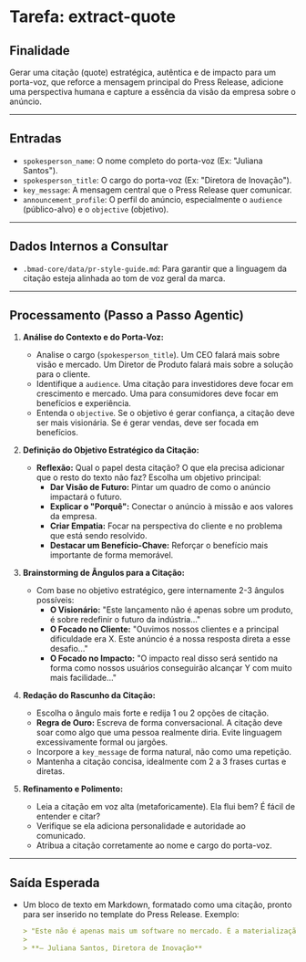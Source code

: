 # Tarefa: extract-quote

## Finalidade

Gerar uma citação (quote) estratégica, autêntica e de impacto para um porta-voz, que reforce a mensagem principal do Press Release, adicione uma perspectiva humana e capture a essência da visão da empresa sobre o anúncio.

---

## Entradas

- `spokesperson_name`: O nome completo do porta-voz (Ex: "Juliana Santos").
- `spokesperson_title`: O cargo do porta-voz (Ex: "Diretora de Inovação").
- `key_message`: A mensagem central que o Press Release quer comunicar.
- `announcement_profile`: O perfil do anúncio, especialmente o `audience` (público-alvo) e o `objective` (objetivo).

---

## Dados Internos a Consultar

- `.bmad-core/data/pr-style-guide.md`: Para garantir que a linguagem da citação esteja alinhada ao tom de voz geral da marca.

---

## Processamento (Passo a Passo Agentic)

1.  **Análise do Contexto e do Porta-Voz:**
    * Analise o cargo (`spokesperson_title`). Um CEO falará mais sobre visão e mercado. Um Diretor de Produto falará mais sobre a solução para o cliente.
    * Identifique a `audience`. Uma citação para investidores deve focar em crescimento e mercado. Uma para consumidores deve focar em benefícios e experiência.
    * Entenda o `objective`. Se o objetivo é gerar confiança, a citação deve ser mais visionária. Se é gerar vendas, deve ser focada em benefícios.

2.  **Definição do Objetivo Estratégico da Citação:**
    * **Reflexão:** Qual o papel desta citação? O que ela precisa adicionar que o resto do texto não faz? Escolha um objetivo principal:
        * **Dar Visão de Futuro:** Pintar um quadro de como o anúncio impactará o futuro.
        * **Explicar o "Porquê":** Conectar o anúncio à missão e aos valores da empresa.
        * **Criar Empatia:** Focar na perspectiva do cliente e no problema que está sendo resolvido.
        * **Destacar um Benefício-Chave:** Reforçar o benefício mais importante de forma memorável.

3.  **Brainstorming de Ângulos para a Citação:**
    * Com base no objetivo estratégico, gere internamente 2-3 ângulos possíveis:
        * **O Visionário:** "Este lançamento não é apenas sobre um produto, é sobre redefinir o futuro da indústria..."
        * **O Focado no Cliente:** "Ouvimos nossos clientes e a principal dificuldade era X. Este anúncio é a nossa resposta direta a esse desafio..."
        * **O Focado no Impacto:** "O impacto real disso será sentido na forma como nossos usuários conseguirão alcançar Y com muito mais facilidade..."

4.  **Redação do Rascunho da Citação:**
    * Escolha o ângulo mais forte e redija 1 ou 2 opções de citação.
    * **Regra de Ouro:** Escreva de forma conversacional. A citação deve soar como algo que uma pessoa realmente diria. Evite linguagem excessivamente formal ou jargões.
    * Incorpore a `key_message` de forma natural, não como uma repetição.
    * Mantenha a citação concisa, idealmente com 2 a 3 frases curtas e diretas.

5.  **Refinamento e Polimento:**
    * Leia a citação em voz alta (metaforicamente). Ela flui bem? É fácil de entender e citar?
    * Verifique se ela adiciona personalidade e autoridade ao comunicado.
    * Atribua a citação corretamente ao nome e cargo do porta-voz.

---

## Saída Esperada

-   Um bloco de texto em Markdown, formatado como uma citação, pronto para ser inserido no template do Press Release. Exemplo:

    ```markdown
    > "Este não é apenas mais um software no mercado. É a materialização da nossa visão de um futuro onde a logística é inteligente, preditiva e totalmente transparente. Estamos capacitando nossos clientes a transformar um de seus maiores desafios operacionais em uma vantagem competitiva."
    >
    > **– Juliana Santos, Diretora de Inovação**
    ```
